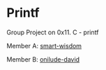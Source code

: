 # Printf
Group Project on 0x11. C - printf

Member A: [smart-wisdom](https://github.com/smart-wisdom)

Member B: [onilude-david](https://github.com/onilude-davi)
